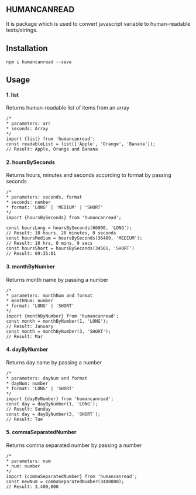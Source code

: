 ## HUMANCANREAD

It is package which is used to convert javascript variable to human-readable texts/strings.

## Installation

`npm i humancanread --save`

## Usage

#### 1. list
Returns human-readable list of items from an array
```
/*
* parameters: arr
* seconds: Array
*/
import {list} from 'humancanread';
const readableList = list(['Apple', 'Orange', 'Banana']);
// Result: Apple, Orange and Banana
```
#### 2. hoursBySeconds
Returns hours, minutes and seconds according to format by passing seconds
```
/*
* parameters: seconds, format
* seconds: number
* format: 'LONG' | 'MEDIUM' | 'SHORT'
*/
import {hoursBySeconds} from 'humancanread';

const hoursLong = hoursBySeconds(66000, 'LONG');
// Result: 18 hours, 20 minutes, 0 seconds
const hoursMedium = hoursBySeconds(36489, 'MEDIUM');
// Result: 10 hrs, 8 mins, 9 secs
const hoursShort = hoursBySeconds(34501, 'SHORT')
// Result: 09:35:01
```
#### 3. monthByNumber
Returns month name by passing a number
```
/*
* parameters: monthNum and format
* monthNum: number
* format: 'LONG' | 'SHORT'
*/
import {monthByNumber} from 'humancanread';
const month = monthByNumber(1, 'LONG');
// Result: January
const month = monthByNumber(3, 'SHORT');
// Result: Mar
```
#### 4. dayByNumber
Returns day name by passing a number
```
/*
* parameters: dayNum and format
* dayNum: number
* format: 'LONG' | 'SHORT'
*/
import {dayByNumber} from 'humancanread';
const day = dayByNumber(1, 'LONG');
// Result: Sunday
const day = dayByNumber(3, 'SHORT');
// Result: Tue
```
#### 5. commaSeparatedNumber
Returns comma separated number by passing a number
```
/*
* parameters: num
* num: number
*/
import {commaSeparatedNumber} from 'humancanread';
const newNum = commaSeparatedNumber(3400000);
// Result: 3,400,000
```